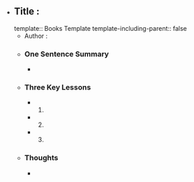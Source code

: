 - ## Title :
  template:: Books Template
  template-including-parent:: false
	- Author :
	- ### One Sentence Summary
		-
	- ### Three Key Lessons
		- 1.
		- 2.
		- 3.
	- ### Thoughts
		-